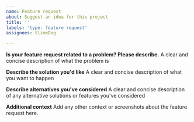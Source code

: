 ```yaml
---
name: Feature request
about: Suggest an idea for this project
title: ''
labels: 'type: feature request'
assignees: SlimeDog

---
```


**Is your feature request related to a problem? Please describe.**
A clear and concise description of what the problem is

**Describe the solution you'd like**
A clear and concise description of what you want to happen

**Describe alternatives you've considered**
A clear and concise description of any alternative solutions or features you've considered

**Additional context**
Add any other context or screenshots about the feature request here.
